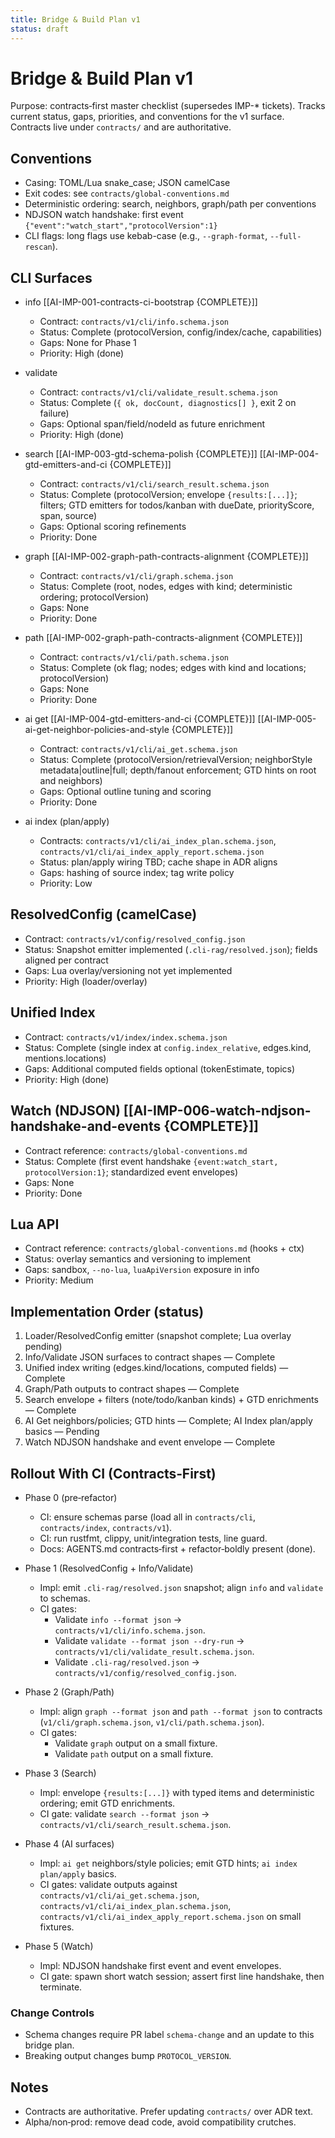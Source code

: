 ```yaml
---
title: Bridge & Build Plan v1
status: draft
---
```


# Bridge & Build Plan v1

Purpose: contracts‑first master checklist (supersedes IMP-* tickets). Tracks current status, gaps, priorities, and conventions for the v1 surface. Contracts live under `contracts/` and are authoritative.

## Conventions
- Casing: TOML/Lua snake_case; JSON camelCase
- Exit codes: see `contracts/global-conventions.md`
- Deterministic ordering: search, neighbors, graph/path per conventions
- NDJSON watch handshake: first event `{"event":"watch_start","protocolVersion":1}`
- CLI flags: long flags use kebab-case (e.g., `--graph-format`, `--full-rescan`).

## CLI Surfaces

- info [[AI-IMP-001-contracts-ci-bootstrap {COMPLETE}]]
  - Contract: `contracts/v1/cli/info.schema.json`
  - Status: Complete (protocolVersion, config/index/cache, capabilities)
  - Gaps: None for Phase 1
  - Priority: High (done)

- validate
  - Contract: `contracts/v1/cli/validate_result.schema.json`
  - Status: Complete (`{ ok, docCount, diagnostics[] }`, exit 2 on failure)
  - Gaps: Optional span/field/nodeId as future enrichment
  - Priority: High (done)

- search [[AI-IMP-003-gtd-schema-polish {COMPLETE}]] [[AI-IMP-004-gtd-emitters-and-ci {COMPLETE}]]
  - Contract: `contracts/v1/cli/search_result.schema.json`
  - Status: Complete (protocolVersion; envelope `{results:[...]}`; filters; GTD emitters for todos/kanban with dueDate, priorityScore, span, source)
  - Gaps: Optional scoring refinements
  - Priority: Done

- graph [[AI-IMP-002-graph-path-contracts-alignment {COMPLETE}]]
  - Contract: `contracts/v1/cli/graph.schema.json`
  - Status: Complete (root, nodes, edges with kind; deterministic ordering; protocolVersion)
  - Gaps: None
  - Priority: Done

- path [[AI-IMP-002-graph-path-contracts-alignment {COMPLETE}]]
  - Contract: `contracts/v1/cli/path.schema.json`
  - Status: Complete (ok flag; nodes; edges with kind and locations; protocolVersion)
  - Gaps: None
  - Priority: Done

- ai get [[AI-IMP-004-gtd-emitters-and-ci {COMPLETE}]] [[AI-IMP-005-ai-get-neighbor-policies-and-style {COMPLETE}]]
  - Contract: `contracts/v1/cli/ai_get.schema.json`
  - Status: Complete (protocolVersion/retrievalVersion; neighborStyle metadata|outline|full; depth/fanout enforcement; GTD hints on root and neighbors)
  - Gaps: Optional outline tuning and scoring
  - Priority: Done

- ai index (plan/apply) 
  - Contracts: `contracts/v1/cli/ai_index_plan.schema.json`, `contracts/v1/cli/ai_index_apply_report.schema.json`
  - Status: plan/apply wiring TBD; cache shape in ADR aligns
  - Gaps: hashing of source index; tag write policy
  - Priority: Low

## ResolvedConfig (camelCase)
- Contract: `contracts/v1/config/resolved_config.json`
- Status: Snapshot emitter implemented (`.cli-rag/resolved.json`); fields aligned per contract
- Gaps: Lua overlay/versioning not yet implemented
- Priority: High (loader/overlay)

## Unified Index
- Contract: `contracts/v1/index/index.schema.json`
- Status: Complete (single index at `config.index_relative`, edges.kind, mentions.locations)
- Gaps: Additional computed fields optional (tokenEstimate, topics)
- Priority: High (done)

## Watch (NDJSON) [[AI-IMP-006-watch-ndjson-handshake-and-events {COMPLETE}]]
- Contract reference: `contracts/global-conventions.md`
- Status: Complete (first event handshake `{event:watch_start, protocolVersion:1}`; standardized event envelopes)
- Gaps: None
- Priority: Done

## Lua API
- Contract reference: `contracts/global-conventions.md` (hooks + ctx)
- Status: overlay semantics and versioning to implement
- Gaps: sandbox, `--no-lua`, `luaApiVersion` exposure in info
- Priority: Medium

## Implementation Order (status)
1) Loader/ResolvedConfig emitter (snapshot complete; Lua overlay pending)
2) Info/Validate JSON surfaces to contract shapes — Complete
3) Unified index writing (edges.kind/locations, computed fields) — Complete
4) Graph/Path outputs to contract shapes — Complete
5) Search envelope + filters (note/todo/kanban kinds) + GTD enrichments — Complete
6) AI Get neighbors/policies; GTD hints — Complete; AI Index plan/apply basics — Pending
7) Watch NDJSON handshake and event envelope — Complete

## Rollout With CI (Contracts‑First)

- Phase 0 (pre‑refactor)
  - CI: ensure schemas parse (load all in `contracts/cli`, `contracts/index`, `contracts/v1`).
  - CI: run rustfmt, clippy, unit/integration tests, line guard.
  - Docs: AGENTS.md contracts‑first + refactor‑boldly present (done).

- Phase 1 (ResolvedConfig + Info/Validate)
  - Impl: emit `.cli-rag/resolved.json` snapshot; align `info` and `validate` to schemas.
  - CI gates:
    - Validate `info --format json` → `contracts/v1/cli/info.schema.json`.
    - Validate `validate --format json --dry-run` → `contracts/v1/cli/validate_result.schema.json`.
    - Validate `.cli-rag/resolved.json` → `contracts/v1/config/resolved_config.json`.

- Phase 2 (Graph/Path)
  - Impl: align `graph --format json` and `path --format json` to contracts (`v1/cli/graph.schema.json`, `v1/cli/path.schema.json`).
  - CI gates:
    - Validate `graph` output on a small fixture.
    - Validate `path` output on a small fixture.

- Phase 3 (Search)
  - Impl: envelope `{results:[...]}` with typed items and deterministic ordering; emit GTD enrichments.
  - CI gate: validate `search --format json` → `contracts/v1/cli/search_result.schema.json`.

- Phase 4 (AI surfaces)
  - Impl: `ai get` neighbors/style policies; emit GTD hints; `ai index plan/apply` basics.
  - CI gates: validate outputs against `contracts/v1/cli/ai_get.schema.json`, `contracts/v1/cli/ai_index_plan.schema.json`, `contracts/v1/cli/ai_index_apply_report.schema.json` on small fixtures.

- Phase 5 (Watch)
  - Impl: NDJSON handshake first event and event envelopes.
  - CI gate: spawn short watch session; assert first line handshake, then terminate.

### Change Controls
- Schema changes require PR label `schema-change` and an update to this bridge plan.
- Breaking output changes bump `PROTOCOL_VERSION`.

## Notes
- Contracts are authoritative. Prefer updating `contracts/` over ADR text.
- Alpha/non‑prod: remove dead code, avoid compatibility crutches.
